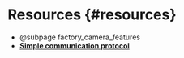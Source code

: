 # Resources {#resources}

* @subpage factory_camera_features
* <a href="simple_communication_protocol.pdf" target="_blank"><b>Simple communication protocol</b></a>